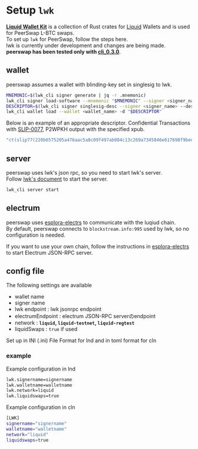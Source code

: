 # Setup `lwk`

**[Liquid Wallet Kit](https://github.com/Blockstream/lwk/tree/master)** is a collection of Rust crates for [Liquid](https://liquid.net) Wallets and is used for PeerSwap L-BTC swaps.  
To set up `lwk` for PeerSwap, follow the steps here.  
lwk is currently under development and changes are being made.  
**peerswap has been tested only with [cli_0.3.0](https://github.com/Blockstream/lwk/tree/cli_0.3.0)**.

## wallet
peerswap assumes a wallet with blinding-key set in singlesig to lwk.

```sh
MNEMONIC=$(lwk_cli signer generate | jq -r .mnemonic)
lwk_cli signer load-software --mnemonic "$MNEMONIC" --signer <signer_name>
DESCRIPTOR=$(lwk_cli signer singlesig-desc --signer <signer_name> --descriptor-blinding-key slip77 --kind wpkh | jq -r .descriptor)
lwk_cli wallet load --wallet <wallet_name> -d "$DESCRIPTOR"
```


Below is an example of an appropriate descriptor.
Confidential Transactions with [SLIP-0077](https://github.com/satoshilabs/slips/blob/master/slip-0077.md), P2WPKH output with the specified xpub.
```sh
"ct(slip77(220b6575205a476aac5a8c09f497ab084c13c269a7345846e617698f9beda171),elwpkh([4cd32cc8/84h/1h/0h]tpubDDbFo41vfUWdQMSjEjYVBNgEamvzpJWWqLspuDvStJyaCXC1EKxGyvABFCbax3k5adihtmWakYokMMWV67rZMjLjSuMnHSxKmZS92gKwbNw/<0;1>/*))"
```

## server
peerswap uses lwk's json rpc, so you need to start lwk's server.  
Follow [lwk's document](https://github.com/Blockstream/lwk) to start the server.

```sh
lwk_cli server start
```

## electrum
peerswap uses [esplora-electrs](https://github.com/Blockstream/electrs) to communicate with the luqiud chain.  
By default, peerswap connects to `blockstream.info:995` used by lwk, so no configuration is needed.

If you want to use your own chain, follow the instructions in [esplora-electrs](https://github.com/Blockstream/electrs) to start Electrum JSON-RPC server.

## config file
The following settings are available
* wallet name
* signer name
* lwk endpoint : lwk jsonrpc endpoint
* electrumEndpoint : electrum JSON-RPC serverのendpoint
* network : **`liquid`, `liquid-testnet`, `liquid-regtest`**
* liquidSwaps : `true` if used

Set up in INI (.ini) File Format for lnd and in toml format for cln

### example
Example configuration in lnd
```sh
lwk.signername=signername
lwk.walletname=walletname
lwk.network=liquid
lwk.liquidswaps=true
```

Example configuration in cln
```sh
[LWK]
signername="signername"
walletname="walletname"
network="liquid"
liquidswaps=true
```